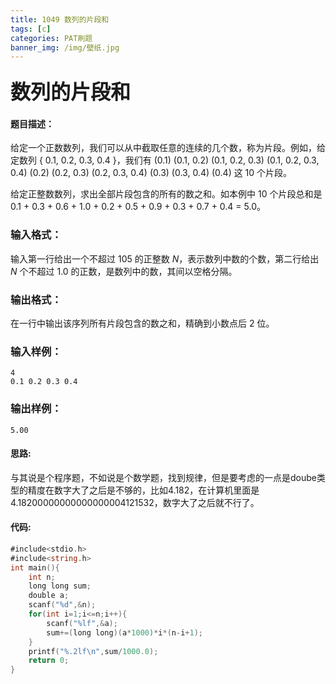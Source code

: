 ```yaml
---
title: 1049 数列的片段和
tags: [c]
categories: PAT刷题
banner_img: /img/壁纸.jpg
---
```


### <font size=6px>数列的片段和</font>

#### 题目描述：

给定一个正数数列，我们可以从中截取任意的连续的几个数，称为片段。例如，给定数列 { 0.1, 0.2, 0.3, 0.4 }，我们有 (0.1) (0.1, 0.2) (0.1, 0.2, 0.3) (0.1, 0.2, 0.3, 0.4) (0.2) (0.2, 0.3) (0.2, 0.3, 0.4) (0.3) (0.3, 0.4) (0.4) 这 10 个片段。

给定正整数数列，求出全部片段包含的所有的数之和。如本例中 10 个片段总和是 0.1 + 0.3 + 0.6 + 1.0 + 0.2 + 0.5 + 0.9 + 0.3 + 0.7 + 0.4 = 5.0。

### 输入格式：

输入第一行给出一个不超过 105 的正整数 *N*，表示数列中数的个数，第二行给出 *N* 个不超过 1.0 的正数，是数列中的数，其间以空格分隔。

### 输出格式：

在一行中输出该序列所有片段包含的数之和，精确到小数点后 2 位。

### 输入样例：

```in
4
0.1 0.2 0.3 0.4
```

### 输出样例：

```out
5.00
```

#### 思路:

与其说是个程序题，不如说是个数学题，找到规律，但是要考虑的一点是doube类型的精度在数字大了之后是不够的，比如4.182，在计算机里面是4.18200000000000000004121532，数字大了之后就不行了。

#### 代码:

```go
#include<stdio.h>
#include<string.h>
int main(){
	int n;
	long long sum;
	double a;
	scanf("%d",&n);
	for(int i=1;i<=n;i++){
		scanf("%lf",&a);
		sum+=(long long)(a*1000)*i*(n-i+1);
	} 
	printf("%.2lf\n",sum/1000.0);
	return 0; 
}
```

